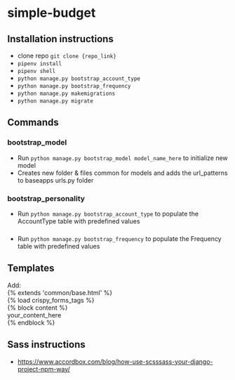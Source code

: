 # simple-budget

## Installation instructions
- clone repo `git clone {repo_link}`
- `pipenv install`
- `pipenv shell`
- `python manage.py bootstrap_account_type`
- `python manage.py bootstrap_frequency`
- `python manage.py makemigrations` 
- `python manage.py migrate`

## Commands
### bootstrap_model
- Run `python manage.py bootstrap_model model_name_here` to initialize new model
- Creates new folder & files common for models and adds the url_patterns to baseapps urls.py folder

### bootstrap_personality
- Run `python manage.py bootstrap_account_type` to populate the AccountType table with predefined values

### 
- Run `python manage.py bootstrap_frequency` to populate the Frequency table with predefined values

## Templates
Add:<br>
{% extends 'common/base.html' %}<br>
{% load crispy_forms_tags %}<br>
{% block content %}<br>
your_content_here<br>
{% endblock %}<br>

## Sass instructions
- https://www.accordbox.com/blog/how-use-scsssass-your-django-project-npm-way/
